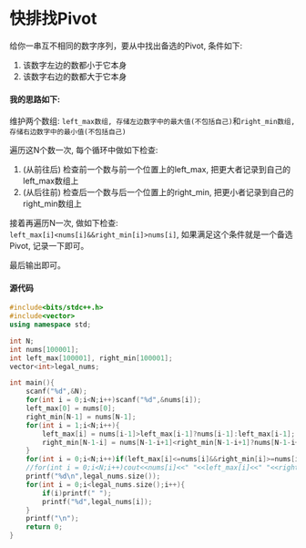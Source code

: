 # 快排找Pivot
  
给你一串互不相同的数字序列，要从中找出备选的Pivot, 条件如下:  
1. 该数字左边的数都小于它本身  
2. 该数字右边的数都大于它本身  
  
#### 我的思路如下:  

维护两个数组: ```left_max数组, 存储左边数字中的最大值(不包括自己)```和```right_min数组, 存储右边数字中的最小值(不包括自己)```  
  
遍历这N个数一次, 每个循环中做如下检查:  
1. (从前往后) 检查前一个数与前一个位置上的left_max, 把更大者记录到自己的left_max数组上  
2. (从后往前) 检查后一个数与后一个位置上的right_min, 把更小者记录到自己的right_min数组上  
  
接着再遍历N一次, 做如下检查:  
```left_max[i]<nums[i]&&right_min[i]>nums[i]```, 如果满足这个条件就是一个备选Pivot, 记录一下即可。  
  
最后输出即可。
  
#### 源代码
```c++
#include<bits/stdc++.h>
#include<vector>
using namespace std;

int N;
int nums[100001];
int left_max[100001], right_min[100001];
vector<int>legal_nums;

int main(){
    scanf("%d",&N);
    for(int i = 0;i<N;i++)scanf("%d",&nums[i]);
    left_max[0] = nums[0];
    right_min[N-1] = nums[N-1];
    for(int i = 1;i<N;i++){
        left_max[i] = nums[i-1]>left_max[i-1]?nums[i-1]:left_max[i-1];
        right_min[N-1-i] = nums[N-1-i+1]<right_min[N-1-i+1]?nums[N-1-i+1]:right_min[N-1-i+1];
    }
    for(int i = 0;i<N;i++)if(left_max[i]<=nums[i]&&right_min[i]>=nums[i])legal_nums.push_back(nums[i]);
    //for(int i = 0;i<N;i++)cout<<nums[i]<<" "<<left_max[i]<<" "<<right_min[i]<<endl;//调试用
    printf("%d\n",legal_nums.size());
    for(int i = 0;i<legal_nums.size();i++){
        if(i)printf(" ");
        printf("%d",legal_nums[i]);
    }
    printf("\n");
    return 0;
}
```
